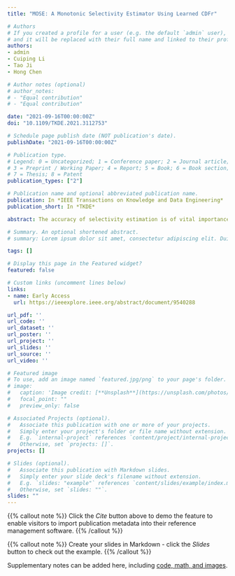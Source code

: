 ```yaml
---
title: "MOSE: A Monotonic Selectivity Estimator Using Learned CDFr"

# Authors
# If you created a profile for a user (e.g. the default `admin` user), write the username (folder name) here 
# and it will be replaced with their full name and linked to their profile.
authors:
- admin
- Cuiping Li
- Tao Ji
- Hong Chen

# Author notes (optional)
# author_notes:
# - "Equal contribution"
# - "Equal contribution"

date: "2021-09-16T00:00:00Z"
doi: "10.1109/TKDE.2021.3112753"

# Schedule page publish date (NOT publication's date).
publishDate: "2021-09-16T00:00:00Z"

# Publication type.
# Legend: 0 = Uncategorized; 1 = Conference paper; 2 = Journal article;
# 3 = Preprint / Working Paper; 4 = Report; 5 = Book; 6 = Book section;
# 7 = Thesis; 8 = Patent
publication_types: ["2"]

# Publication name and optional abbreviated publication name.
publication: In *IEEE Transactions on Knowledge and Data Engineering*
publication_short: In *TKDE*

abstract: The accuracy of selectivity estimation is of vital importance to create good query plans. Traditional estimators such as histograms make several assumptions during estimation that can lead to huge errors. Recently the database community started exploring the usage of machine learning in selectivity estimation and won great achievements. However, due to the black box models they used, existing learning-based methods still face several new challenges, including high estimation latency, large training data demanding, and occurrence of illogical results. In this work, we propose a learning-based MOnotonic Selectivity Estimator (MOSE) to address these challenges. We first learn a multi-dimensional cumulative distribution function of the data in a supervised method and then compute selectivity for ad hoc query predicates at rum-time. We propose a novel regularizer and an effective attribute-aware calibration method to improve the estimation accuracy. To further improve the model efficiency, we design a mutual information based model ensemble method. With regard to the heavy cost of training data collection, we design a model-based active learning strategy to generate high-quality training data cost-effectively. We conduct extensive experiments on both real-world and synthetic datasets and the results show that MOSE outperforms the state-of-the-art methods in terms of accuracy and efficiency.

# Summary. An optional shortened abstract.
# summary: Lorem ipsum dolor sit amet, consectetur adipiscing elit. Duis posuere tellus ac convallis placerat. Proin tincidunt magna sed ex sollicitudin condimentum.

tags: []

# Display this page in the Featured widget?
featured: false

# Custom links (uncomment lines below)
links:
- name: Early Access
  url: https://ieeexplore.ieee.org/abstract/document/9540288

url_pdf: ''
url_code: ''
url_dataset: ''
url_poster: ''
url_project: ''
url_slides: ''
url_source: ''
url_video: ''

# Featured image
# To use, add an image named `featured.jpg/png` to your page's folder. 
# image:
#   caption: 'Image credit: [**Unsplash**](https://unsplash.com/photos/pLCdAaMFLTE)'
#   focal_point: ""
#   preview_only: false

# Associated Projects (optional).
#   Associate this publication with one or more of your projects.
#   Simply enter your project's folder or file name without extension.
#   E.g. `internal-project` references `content/project/internal-project/index.md`.
#   Otherwise, set `projects: []`.
projects: []

# Slides (optional).
#   Associate this publication with Markdown slides.
#   Simply enter your slide deck's filename without extension.
#   E.g. `slides: "example"` references `content/slides/example/index.md`.
#   Otherwise, set `slides: ""`.
slides: ""
---
```


{{% callout note %}}
Click the *Cite* button above to demo the feature to enable visitors to import publication metadata into their reference management software.
{{% /callout %}}

{{% callout note %}}
Create your slides in Markdown - click the *Slides* button to check out the example.
{{% /callout %}}

Supplementary notes can be added here, including [code, math, and images](https://wowchemy.com/docs/writing-markdown-latex/).
